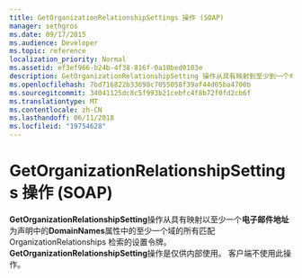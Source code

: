 ```yaml
---
title: GetOrganizationRelationshipSettings 操作 (SOAP)
manager: sethgros
ms.date: 09/17/2015
ms.audience: Developer
ms.topic: reference
localization_priority: Normal
ms.assetid: ef3ef966-b24b-4f38-816f-0a10bed0103e
description: GetOrganizationRelationshipSetting 操作从具有映射到至少到一个电子邮件地址声明令牌中的 DomainNames 属性中的至少一个域的所有匹配 OrganizationRelationships 检索的设置。 GetOrganizationRelationshipSetting 操作是仅供内部使用。 客户端不使用此操作。
ms.openlocfilehash: 7bd716822b33698c7055058f39af44d05ba4700b
ms.sourcegitcommit: 34041125dc8c5f993b21cebfc4f8b72f0fd2cb6f
ms.translationtype: MT
ms.contentlocale: zh-CN
ms.lasthandoff: 06/11/2018
ms.locfileid: "19754628"
---
```

# <a name="getorganizationrelationshipsettings-operation-soap"></a>GetOrganizationRelationshipSettings 操作 (SOAP)

**GetOrganizationRelationshipSetting**操作从具有映射以至少一个**电子邮件地址**为声明中的**DomainNames**属性中的至少一个域的所有匹配 OrganizationRelationships 检索的设置令牌。 **GetOrganizationRelationshipSetting**操作是仅供内部使用。 客户端不使用此操作。 
  

